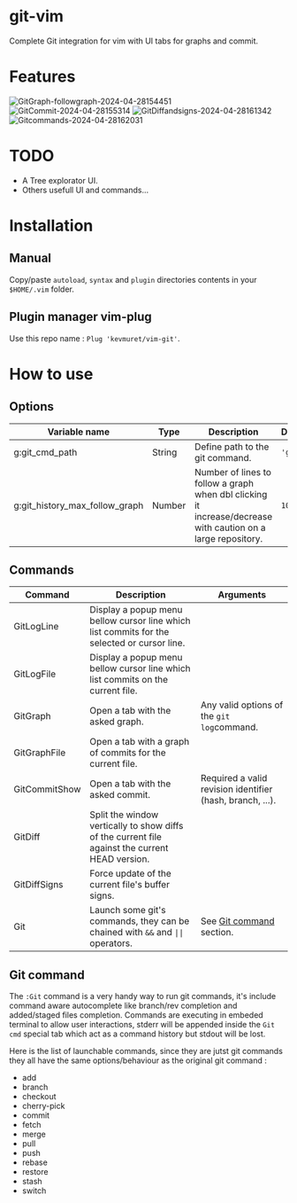 # git-vim
Complete Git integration for vim with UI tabs for graphs and commit.

# Features
![GitGraph-followgraph-2024-04-28154451](https://github.com/kevmuret/vim-git/assets/7468255/e8ac7151-47bf-405e-bdc3-640f5e84d94f)
![GitCommit-2024-04-28155314](https://github.com/kevmuret/vim-git/assets/7468255/d4841445-4a5b-4c71-889b-66c6921b8d35)
![GitDiffandsigns-2024-04-28161342](https://github.com/kevmuret/vim-git/assets/7468255/2e9d1397-af9a-4313-be94-24ecba219c8f)
![Gitcommands-2024-04-28162031](https://github.com/kevmuret/vim-git/assets/7468255/4753d46d-4a6a-4a49-be1f-92e78833822f)

# TODO
- A Tree explorator UI.
- Others usefull UI and commands... 

# Installation
## Manual
Copy/paste ```autoload```, ```syntax``` and ```plugin``` directories contents in your ```$HOME/.vim``` folder.

## Plugin manager vim-plug
Use this repo name : ```Plug 'kevmuret/vim-git'```.

# How to use
## Options
|Variable name|Type|Description|Default|
|----|----|----|----|
|g:git_cmd_path|String|Define path to the git command.|```'git'```|
|g:git_history_max_follow_graph|Number|Number of lines to follow a graph when dbl clicking it increase/decrease with caution on a large repository.|```10000```|

## Commands
|Command|Description|Arguments|
|----|----|----|
|GitLogLine|Display a popup menu bellow cursor line which list commits for the selected or cursor line.||
|GitLogFile|Display a popup menu bellow cursor line which list commits on the current file.||
|GitGraph|Open a tab with the asked graph.|Any valid options of the ```git log```command.|
|GitGraphFile|Open a tab with a graph of commits for the current file.||
|GitCommitShow|Open a tab with the asked commit.|Required a valid revision identifier (hash, branch, ...).|
|GitDiff|Split the window vertically to show diffs of the current file against the current HEAD version.|
|GitDiffSigns|Force update of the current file's buffer signs.||
|Git|Launch some git's commands, they can be chained with ```&&``` and ```\|\|``` operators.|See [Git command](#git-command) section.|

## Git command
The ```:Git``` command is a very handy way to run git commands, it's include command aware autocomplete like branch/rev completion and added/staged files completion. Commands are executing in embeded terminal to allow user interactions, stderr will be appended inside the ```Git cmd``` special tab which act as a command history but stdout will be lost.

Here is the list of launchable commands, since they are jutst git commands they all have the same options/behaviour as the original git command :
- add
- branch
- checkout
- cherry-pick
- commit
- fetch
- merge
- pull
- push
- rebase
- restore
- stash
- switch
